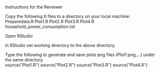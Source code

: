 Instructions for the Reviewer

Copy the following 6 files to a directory on your local machine:
  Preparedata.R
  Plot1.R
  Plot2.R
  Plot3.R
  Plot4.R
  household_power_consumption.txt

Open RStudio

In RStudio set working directory to the above directory.

Type the following to generate  and save plots png files (Plot1.png,...) under the same directory.  
  source("Plot1.R")
  source("Plot2.R")
  source("Plot3.R")
  source("Plot4.R") 
